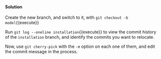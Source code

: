 #### Solution

Create the new branch, and switch to it, with `git checkout -b model`{{execute}}

Run `git log --oneline installation`{{execute}} to view the commit history of the `installation` branch, and identify the commits you want to relocate.

Now, use `git cherry-pick` with the `-m` option on each one of them, and edit the commit message in the process.